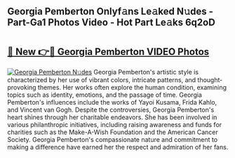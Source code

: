 ## Georgia Pemberton Onlyf𝚊ns Le𝚊ked N𝚞des - Part-Ga1 Photos Video - Hot Part Le𝚊ks 6q2oD

# <h2><a href="http://ab32095.deff.icu/?id=Georgia+Pemberton">🔗 New 👉🔴 Georgia Pemberton VIDEO Photos</a></h2>

[![Georgia Pemberton N𝚞des](https://i.imgur.com/rIISA9y.gif)](http://ab32095.deff.icu/?id=Georgia+Pemberton)
Georgia Pemberton's artistic style is characterized by her use of vibrant colors, intricate patterns, and thought-provoking themes. Her works often explore the human condition, examining topics such as identity, emotions, and the passage of time. Georgia Pemberton's influences include the works of Yayoi Kusama, Frida Kahlo, and Vincent van Gogh. Despite the controversies, Georgia Pemberton's heart shines through her charitable endeavors. She has been involved in various philanthropic initiatives, including raising awareness and funds for charities such as the Make-A-Wish Foundation and the American Cancer Society. Georgia Pemberton's compassionate nature and commitment to making a difference have earned her the respect and admiration of her fans.
